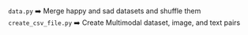 `data.py` ➡️ Merge happy and sad datasets and shuffle them <be>
`create_csv_file.py` ➡️ Create Multimodal dataset, image, and text pairs
